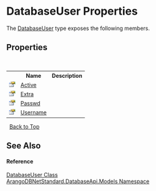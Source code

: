 # DatabaseUser Properties
 

The <a href="e5823c7f-cb44-4c08-61a1-680b4cc3b8b8">DatabaseUser</a> type exposes the following members.


## Properties
&nbsp;<table><tr><th></th><th>Name</th><th>Description</th></tr><tr><td>![Public property](media/pubproperty.gif "Public property")</td><td><a href="51020a41-853f-c5fd-87c1-91ba51d19698">Active</a></td><td /></tr><tr><td>![Public property](media/pubproperty.gif "Public property")</td><td><a href="d213ff04-6fa2-1e54-89d3-1d40de1ac074">Extra</a></td><td /></tr><tr><td>![Public property](media/pubproperty.gif "Public property")</td><td><a href="ad9d5f88-f528-2255-3a47-f576944e112b">Passwd</a></td><td /></tr><tr><td>![Public property](media/pubproperty.gif "Public property")</td><td><a href="f9cc850a-c261-37b1-4fbe-e5352bcac41f">Username</a></td><td /></tr></table>&nbsp;
<a href="#databaseuser-properties">Back to Top</a>

## See Also


#### Reference
<a href="e5823c7f-cb44-4c08-61a1-680b4cc3b8b8">DatabaseUser Class</a><br /><a href="e5881068-7aa9-3b9e-6254-e9d29145ad7d">ArangoDBNetStandard.DatabaseApi.Models Namespace</a><br />
